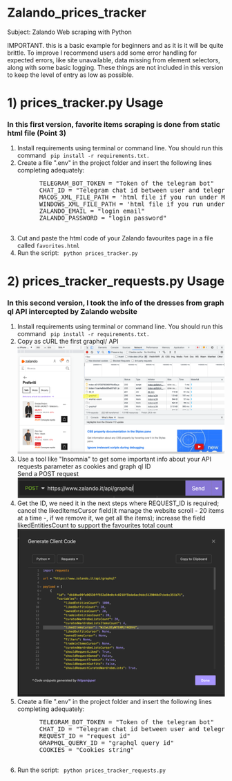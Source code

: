 # Zalando_prices_tracker
 Subject: Zalando Web scraping with Python 

IMPORTANT. this is a basic example for beginners and as it is it will be quite brittle. To improve I recommend users add some error handling for expected errors, like site unavailable, data missing from element selectors, along with some basic logging. These things are not included in this version to keep the level of entry as low as possible. 

<h1>1) prices_tracker.py Usage</h1>
<h3>In this first version, favorite items scraping is done from static html file (Point 3)</h3>
<ol>
 <li> Install requirements using terminal or command line. You should run this command <code> pip install -r requirements.txt. </code></li>
 <li> Create a file ".env" in the project folder and insert the following lines completing adequately:<br>
  <pre>
      TELEGRAM_BOT_TOKEN = "Token of the telegram bot"
      CHAT_ID = "Telegram chat id between user and telegram bot"
      MACOS_XML_FILE_PATH = 'html file if you run under Macos'
      WINDOWS_XML_FILE_PATH = 'html file if you run under Windows'
      ZALANDO_EMAIL = "login email"
      ZALANDO_PASSWORD = "login password"
  </pre>
 </li>
 <li> Cut and paste the html code of your Zalando favourites page in a file called <code>favorites.html</code> </li>
 <li> Run the script: <code> python prices_tracker.py </code> </li>
</ol>

<h1>2) prices_tracker_requests.py Usage</h1>
<h3>In this second version, I took the info of the dresses from graph ql API intercepted by Zalando website</h3>

<ol>
 <li> Install requirements using terminal or command line. You should run this command <code> pip install -r requirements.txt. </code></li>
 <li> Copy as cURL the first graphql/ API</li>
 <div align="center">
    <img src="https://github.com/andreapanico10/Zalando_prices_tracker/blob/main/Pictures/graphql.png"</img> 
</div>
  <li> Use a tool like "Insomnia" to get some important info about your API requests parameter as cookies and graph ql ID</li>
 Send a POST request
 <div align="center">
    <img src="https://github.com/andreapanico10/Zalando_prices_tracker/blob/main/Pictures/send_request.png"</img> 
</div>
 <li> Get the ID, we need it in the next steps where REQUEST_ID is required; cancel the likedItemsCursor field(it manage the website scroll - 20 items at a time -, if we remove it, we get all the items); increase the field likedEntitiesCount to support the favourites total count</li>
 <div align="center">
    <img src="https://github.com/andreapanico10/Zalando_prices_tracker/blob/main/Pictures/insomnia.png"</img> 
</div>
 <li> Create a file ".env" in the project folder and insert the following lines completing adequately:<br>
  <pre>
      TELEGRAM_BOT_TOKEN = "Token of the telegram bot"
      CHAT_ID = "Telegram chat id between user and telegram bot"
      REQUEST_ID = "request id"
      GRAPHQL_QUERY_ID = "graphql query id"
      COOKIES = "Cookies string"
  </pre>
 </li>
 <li> Run the script: <code> python prices_tracker_requests.py </code> </li>
</ol>
